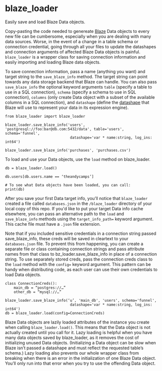 # blaze_loader
Easily save and load Blaze Data objects.

Copy-pasting the code needed to genereate [Blaze](www.github.com/blaze/blaze) Data objects to every new file can be cumbersome, especially when you are dealing with many data sources. Worse, in the event of a change in a table schema or connection credential, going through all your files to update the datashapes and connection arguments of affected Blaze Data objects is painful. `blaze_loader` is a wrapper class for saving connection information and easily importing and loading Blaze data objects. 

To save connection information, pass a name (anything you want) and target string to the `save_blaze_info` method. The target string can point towards any data storage backend that Blaze can handle. You can also pass `save_blaze_info` the optional keyword arguments `table` (specify a table to use in a SQL connection), `schema` (specify a schema to use in SQL connection), `columns` (only create Data object with a subset of the available columns in a SQL connection), and `datashape` (define the [datashape](www.github.com/blaze/datashape) that Blaze will use to represent your data in its expression engine).
```
from blaze_loader import blaze_loader

blaze_loader.save_blaze_info('users', 'postgresql://foo:bar@db.com:5432/data', table='users', schema='funnel', 
							  datashape='var * name:string, log_ins: int64')

blaze_loader.save_blaze_info('purchases', 'purchases.csv')
```
To load and use your Data objects, use the `load` method on blaze_loader. 

```
db = blaze_loader.load()

db.users[db.users.name == ‘theandycamps’]

# To see what Data objects have been loaded, you can call:
print(db)
```
After you save your first Data target info, you’ll notice that `blaze_loader` created a file called `databases.json` in the `/blaze_loader` directory of your local copy of this repo. If you'd like to put your target Data info cache elsewhere, you can pass an alternative path to the `load` and `save_blaze_info` methods using the `target_info_path=` keyword argument. This cache file must have a `.json` file extension.

Note that if you included sensitive credentials in a connection string passed save_blaze_info, these creds will be saved in cleartext to your `databases.json` file. To prevent this from happening, you can create a separate file or class containing connection strings and pass attribute names from that class to bz_loader.save_blaze_info in place of a connection string. To use separately stored creds, pass the connection creds class to the `load` method with the `config=` keyword argument. This pattern can be handy when distributing code, as each user can use their own credentials to load Data objects.

```
class ConnectionCreds():
	main_db = “postgres://…”
	other_db = “mysql://…”

blaze_loader.save_blaze_info(‘u’, 'main_db', 'users', schema='funnel', 
							  datashape='var * name:string, log_ins: int64')
db = blaze_loader.load(config=ConnectionCreds)
```

Blaze Data objects are lazily loaded attributes of the instance you create when calling `blaze_loader.load()`. This means that the Data object is not actually created until you call for it. Lazy loading is helpful when you have many data objects saved by blaze_loader, as it removes the cost of initializing unused Data objects. (Initializing a Data object can be slow when Blaze isn’t passed a datashape and must reflect the requested table’s schema.) Lazy loading also prevents our whole wrapper class from breaking when there is an error in the initialization of one Blaze Data object. You’ll only run into that error when you try to use the offending Data object. 